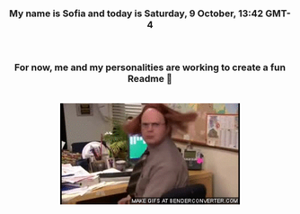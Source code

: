 


<div align="center">
<h3 >My name is Sofia and today is Saturday, 9 October, 13:42 GMT-4</h3><br>
<h3 >For now, me and my personalities are working to create a fun Readme 👋
</h3><br>
<img src='img/dwight.gif' alt='working...'/>
</div>
